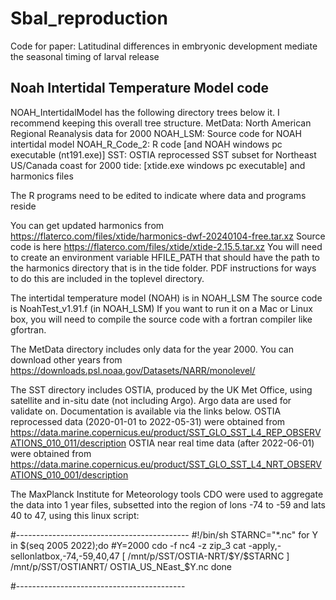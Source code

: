 # Sbal_reproduction
Code for paper: Latitudinal differences in embryonic development mediate the seasonal timing of larval release



## Noah Intertidal Temperature Model code

NOAH_IntertidalModel has the following directory trees below it. I recommend keeping this overall tree structure.
MetData: North American Regional Reanalysis data for 2000
NOAH_LSM: Source code for NOAH intertidal model
NOAH_R_Code_2: R code [and NOAH windows pc executable (nt191.exe)]
SST: OSTIA reprocessed SST subset for Northeast US/Canada coast for 2000
tide: [xtide.exe windows pc executable] and harmonics files

The R programs need to be edited to indicate where data and programs reside

You can get updated harmonics from https://flaterco.com/files/xtide/harmonics-dwf-20240104-free.tar.xz
Source code is here https://flaterco.com/files/xtide/xtide-2.15.5.tar.xz
You will need to create an environment variable HFILE_PATH that should have the path to the harmonics directory that is in the tide folder. PDF instructions for ways to do this are included in the toplevel directory.

The intertidal temperature model (NOAH) is in NOAH_LSM
The source code is NoahTest_v1.91.f (in NOAH_LSM)
If you want to run it on a Mac or Linux box, you will need to compile the source code with a fortran compiler like gfortran.

The MetData directory includes only data for the year 2000. You can download other years
from https://downloads.psl.noaa.gov/Datasets/NARR/monolevel/

The SST directory includes OSTIA, produced by the UK Met Office, using satellite and in-situ date (not including Argo). Argo data are used for validate on. Documentation is available via the links below.
OSTIA reprocessed data (2020-01-01 to 2022-05-31) were obtained from https://data.marine.copernicus.eu/product/SST_GLO_SST_L4_REP_OBSERVATIONS_010_011/description
OSTIA near real time data (after 2022-06-01) were obtained from https://data.marine.copernicus.eu/product/SST_GLO_SST_L4_NRT_OBSERVATIONS_010_001/description


The MaxPlanck Institute for Meteorology tools CDO were used to aggregate the data into 1 year files, subsetted into the region of lons -74 to -59 and lats 40 to 47, using this linux script:

#-------------------------------------------
#!/bin/sh
STARNC="*.nc"
for Y in $(seq 2005 2022);do
#Y=2000
cdo -f nc4 -z zip_3 cat -apply,-sellonlatbox,-74,-59,40,47 [ /mnt/p/SST/OSTIA-NRT/$Y/$STARNC ] /mnt/p/SST/OSTIANRT/
OSTIA_US_NEast_$Y.nc
done

#------------------------------------------


